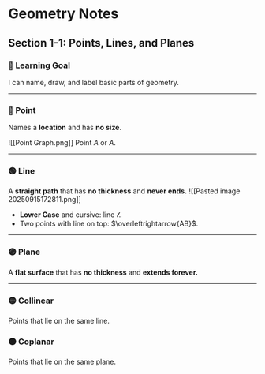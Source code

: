 # Geometry Notes  
## Section 1-1: Points, Lines, and Planes  

### 📘 Learning Goal  
I can name, draw, and label basic parts of geometry.  

---

### 🔵 Point  
Names a **location** and has **no size.**  

![[Point Graph.png]] Point $A$ or $A$.
___

### 🟢 Line  
A **straight path** that has **no thickness** and **never ends.**
![[Pasted image 20250915172811.png]]  
- **Lower Case** and cursive: line $\mathcal{l}$.
- Two points with line on top: $\overleftrightarrow{AB}$.

___
### 🟣 Plane  
A **flat surface** that has **no thickness** and **extends forever.**  

---

### 🟡 Collinear  
Points that lie on the same line.  

### 🟠 Coplanar  
Points that lie on the same plane.  
